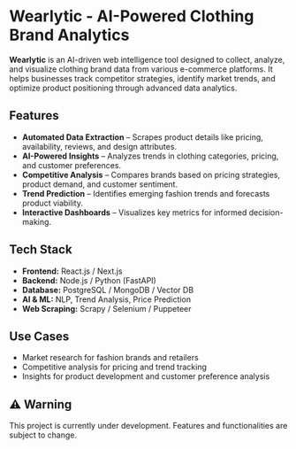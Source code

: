 # Wearlytic - AI-Powered Clothing Brand Analytics

**Wearlytic** is an AI-driven web intelligence tool designed to collect, analyze, and visualize clothing brand data from various e-commerce platforms. It helps businesses track competitor strategies, identify market trends, and optimize product positioning through advanced data analytics.

## Features
- **Automated Data Extraction** – Scrapes product details like pricing, availability, reviews, and design attributes.  
- **AI-Powered Insights** – Analyzes trends in clothing categories, pricing, and customer preferences.  
- **Competitive Analysis** – Compares brands based on pricing strategies, product demand, and customer sentiment.  
- **Trend Prediction** – Identifies emerging fashion trends and forecasts product viability.  
- **Interactive Dashboards** – Visualizes key metrics for informed decision-making.  

## Tech Stack
- **Frontend:** React.js / Next.js  
- **Backend:** Node.js / Python (FastAPI)  
- **Database:** PostgreSQL / MongoDB / Vector DB  
- **AI & ML:** NLP, Trend Analysis, Price Prediction  
- **Web Scraping:** Scrapy / Selenium / Puppeteer  

## Use Cases
- Market research for fashion brands and retailers  
- Competitive analysis for pricing and trend tracking  
- Insights for product development and customer preference analysis  

## ⚠️ Warning  
This project is currently under development. Features and functionalities are subject to change.  
